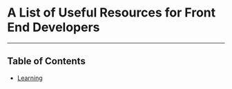# A List of Useful Resources for Front End Developers
---
## Table of Contents

 - [Learning](#learning)
